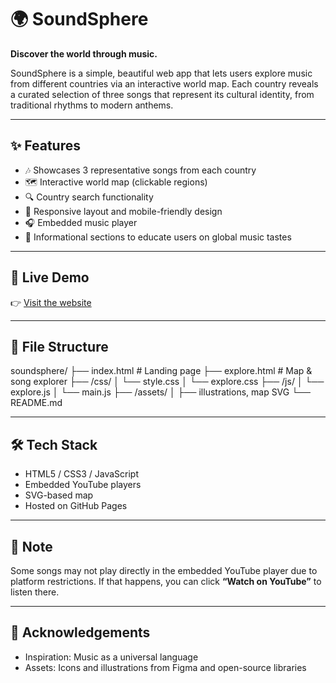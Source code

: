 # 🌍 SoundSphere

**Discover the world through music.**

SoundSphere is a simple, beautiful web app that lets users explore music from different countries via an interactive world map. Each country reveals a curated selection of three songs that represent its cultural identity, from traditional rhythms to modern anthems.

---

## ✨ Features

- 🎶 Showcases 3 representative songs from each country
- 🗺️ Interactive world map (clickable regions)
- 🔍 Country search functionality
- 📱 Responsive layout and mobile-friendly design
- 🎧 Embedded music player
- 🧭 Informational sections to educate users on global music tastes

---

## 🚀 Live Demo

👉 [Visit the website](https://mostafaswe.github.io/SoundSphere/explore.html)

---

## 📁 File Structure

soundsphere/
├── index.html # Landing page
├── explore.html # Map & song explorer
├── /css/
│ └── style.css
│ └── explore.css
├── /js/
│ └── explore.js
│ └── main.js
├── /assets/
│ ├── illustrations, map SVG
└── README.md


---

## 🛠️ Tech Stack

- HTML5 / CSS3 / JavaScript
- Embedded YouTube players
- SVG-based map 
- Hosted on GitHub Pages

---

## 📌 Note

Some songs may not play directly in the embedded YouTube player due to platform restrictions. If that happens, you can click **“Watch on YouTube”** to listen there.



---

## 🙏 Acknowledgements

- Inspiration: Music as a universal language
- Assets: Icons and illustrations from Figma and open-source libraries
